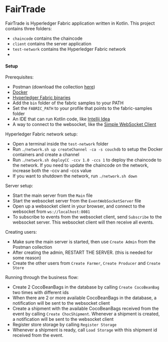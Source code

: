 # FairTrade
FairTrade is Hyperledger Fabric application written in Kotlin.
This project contains three folders:
- `chaincode` contains the chaincode
- `client` contains the server application
- `test-network` contains the Hyperledger Fabric network
- 
#### Setup
Prerequisites:
- Postman (download the collection [here](https://www.getpostman.com/collections/a49b05be5fb36c2b0163))
- [Docker](https://www.docker.com/)
- [Hyperledger Fabric binaries](https://hyperledger-fabric.readthedocs.io/en/latest/install.html)
- Add the `bin` folder of the fabric samples to your PATH
- Set the `FABRIC_PATH` to your profile that points to the fabric-samples folder
- An IDE that can run Kotlin code, like [Intellij Idea](https://www.jetbrains.com/idea/)
- A way to connect to the websocket, like the [Simple WebSocket Client](https://chrome.google.com/webstore/detail/simple-websocket-client/pfdhoblngboilpfeibdedpjgfnlcodoo?hl=en)

Hyperledger Fabric network setup:
- Open a terminal inside the `test-network` folder
- Run `./network.sh up createChannel -ca -s couchdb` to setup the Docker containers and create a channel
- Run `./network.sh deployCC -ccv 1.0 -ccs 1` to deploy the chaincode to the network. If you need to update the chaincode on the network, increase both the -ccv and -ccs value
- If you want to shutdown the network, run `./network.sh down`

Server setup:
- Start the main server from the `Main` file
- Start the websocket server from the `EventWebSocketServer` file
- Open up a websocket client in your browser, and connect to the websocket from `ws://localhost:8081`
- To subscribe to events from the websocket client, send `Subscribe` to the websocket server. This websocket client will then receive all events.

Creating users:
- Make sure the main server is started, then use `Create Admin` from the Postman collection
- After creating the admin, RESTART THE SERVER. (this is needed for some reason)
- Create the other users from `Create Farmer`, `Create Producer` and `Create Store`

Running through the business flow:
- Create 2 CocoBeanBags in the database by calling `Create CocoBeanBag` two times with different ids
- When there are 2 or more available CocoBeanBags in the database, a notification will be sent to the websocket client
- Create a shipment with the available CocoBeanBags received from the event by calling `Create ChocShipment`. Whenever a shipment is created, a notification will be sent to the websocket client
- Register store storage by calling `Register Storage`
- Whenever a shipment is ready, call `Load Storage` with this shipment id received from the event.
